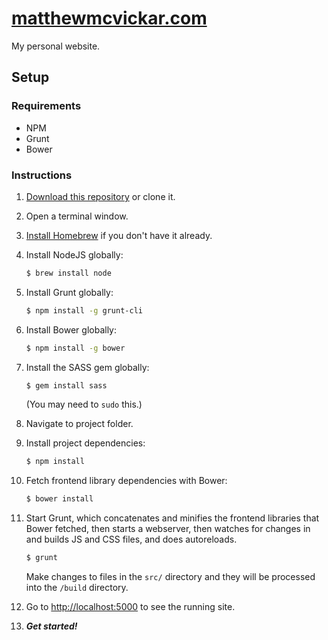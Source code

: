 # [matthewmcvickar.com](http://matthewmcvickar.com)

My personal website.

## Setup

### Requirements

- NPM
- Grunt
- Bower

### Instructions

1. [Download this repository](https://github.com/matthewmcvickar/matthewmcvickar.com/archive/master.zip) or clone it.

1. Open a terminal window.

1. [Install Homebrew](http://brew.sh/) if you don't have it already.

1. Install NodeJS globally:

    ```sh
    $ brew install node
    ```

1. Install Grunt globally:

    ```sh
    $ npm install -g grunt-cli
    ```

1. Install Bower globally:

    ```sh
    $ npm install -g bower
    ```

1. Install the SASS gem globally:

    ```sh
    $ gem install sass
    ```

    (You may need to `sudo` this.)

1. Navigate to project folder.

1. Install project dependencies:

    ```sh
    $ npm install
    ```

1. Fetch frontend library dependencies with Bower:

    ```sh
    $ bower install
    ```

1. Start Grunt, which concatenates and minifies the frontend libraries that Bower fetched, then starts a webserver, then watches for changes in and builds JS and CSS files, and does autoreloads.

    ```sh
    $ grunt
    ```

    Make changes to files in the `src/` directory and they will be processed into the `/build` directory.

1. Go to [http://localhost:5000](http://localhost:5000) to see the running site.

1. ***Get started!***
